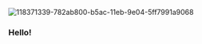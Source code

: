 ![118371339-782ab800-b5ac-11eb-9e04-5ff7991a9068](https://cdn.discordapp.com/attachments/853006621353443328/854013024452739092/6t0SVCbLDL5_zVfmT2cd-cV7m0xgnFJbYvMTG9W-GlRfMLkh6vf9lmz0bnkieHrMqzCgLxqFmMMoMbmppClFdHE9dGjZ9g.png)
### Hello!

<!--
**sharkiiiii/sharkiiiii** is a ✨ _special_ ✨ repository because its `README.md` (this file) appears on your GitHub profile.

Here are some ideas to get you started:
CEO of "Sharks"
- 🔭 I’m currently working on ...
- 🌱 I’m currently learning ...
- 👯 I’m looking to collaborate on ...
- 🤔 I’m looking for help with ...
- 💬 Ask me about ...
- 📫 How to reach me: ...
- 😄 Pronouns: ...
- ⚡ Fun fact: ...
-->
